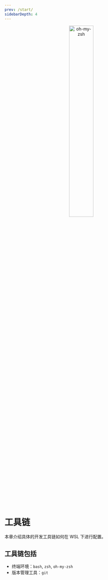 ```yaml
---
prev: /start/
sidebarDepth: 4
---
```


<div align="center"><img src="https://i.loli.net/2018/10/17/5bc6e10ee254f.png" alt="oh-my-zsh" width="40%"/></div>

# 工具链

本章介绍具体的开发工具链如何在 WSL 下进行配置。

## 工具链包括

- 终端环境：`bash`, `zsh`, `oh-my-zsh`
- 版本管理工具：`git`